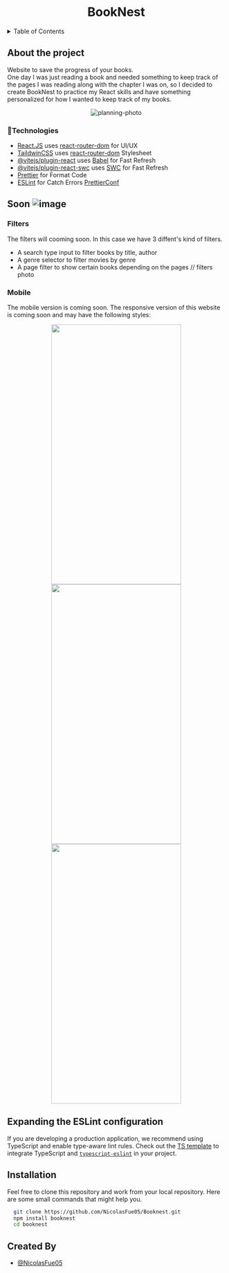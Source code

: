 <a id="top"></a>

<h1 align="center">BookNest</h1>

<details>
  <summary>Table of Contents</summary>
  <ol>
    <li>
      <a href="#about-the-project">About The Project</a>
      <ul>
        <li><a href="#technologies">Built With</a></li>
      </ul>
    </li>
    <li>
      <a href="#getting-started">Getting Started</a>
      <ul>
        <li><a href="#prerequisites">Prerequisites</a></li>
        <li><a href="#installation">Installation</a></li>
      </ul>
    </li>
    <li><a href="#usage">Usage</a></li>
    <li><a href="#pages">Pages</a></li>
  </ol>
</details>

## About the project

Website to save the progress of your books.
<br/>
One day I was just reading a book and needed something to keep track of the pages I was reading along with the chapter I was on, so I decided to create BookNest to practice my React skills and have something personalized for how I wanted to keep track of my books.

<div align="center">
  <img src="https://github.com/user-attachments/assets/7186159c-2e00-43fc-ba8a-1a6ab2d5104e" alt="planning-photo">
</div>

### 📍Technologies

- [React.JS](https://react.dev) uses [react-router-dom](https://reactrouter.com) for UI/UX
- [TaildwinCSS](https://react.dev) uses [react-router-dom](https://tailwindcss.com/docs/installation/using-vite) Stylesheet
- [@vitejs/plugin-react](https://github.com/vitejs/vite-plugin-react/blob/main/packages/plugin-react/README.md) uses [Babel](https://babeljs.io/) for Fast Refresh
- [@vitejs/plugin-react-swc](https://github.com/vitejs/vite-plugin-react-swc) uses [SWC](https://swc.rs/) for Fast Refresh
- [Prettier](https://prettier.io/docs/install) for Format Code
- [ESLint](https://eslint.org) for Catch Errors [PrettierConf](#expanding-the-eslint-configuration)

<div align="center">
  <a href="top">
    <box-icon name='arrow-from-bottom'></box-icon>
  </a>
</div>

## Soon ![image](https://github.com/user-attachments/assets/5dabfa4d-39ab-407a-8b29-d264285ec00b)



### Filters

The filters will cooming soon. In this case we have 3 diffent's kind of filters.

- A search type input to filter books by title, author
- A genre selector to filter movies by genre
- A page filter to show certain books depending on the pages
  // filters photo

### Mobile

The mobile version is coming soon.
The responsive version of this website is coming soon and may have the following styles:
<div align="center">
  <img src="https://github.com/user-attachments/assets/0b704876-c103-4c2f-b120-bc4325cd65ab" width=300 height=600>
  <img src="https://github.com/user-attachments/assets/414f82fe-be88-4e2f-bf7f-a404e2e01c59" width=300 height=600>
  <img src="https://github.com/user-attachments/assets/c4dc7853-9bb6-4d34-8763-49daa0922a24" width=300 height=600>
</div>

## Expanding the ESLint configuration

If you are developing a production application, we recommend using TypeScript and enable type-aware lint rules. Check out the [TS template](https://github.com/vitejs/vite/tree/main/packages/create-vite/template-react-ts) to integrate TypeScript and [`typescript-eslint`](https://typescript-eslint.io) in your project.

## Installation

Feel free to clone this repository and work from your local repository.
Here are some small commands that might help you.

```bash
  git clone https://github.com/NicolasFue05/Booknest.git
  npm install booknest
  cd booknest
```

## Created By

- [@NicolasFue05](https://github.com/NicolasFue05)
